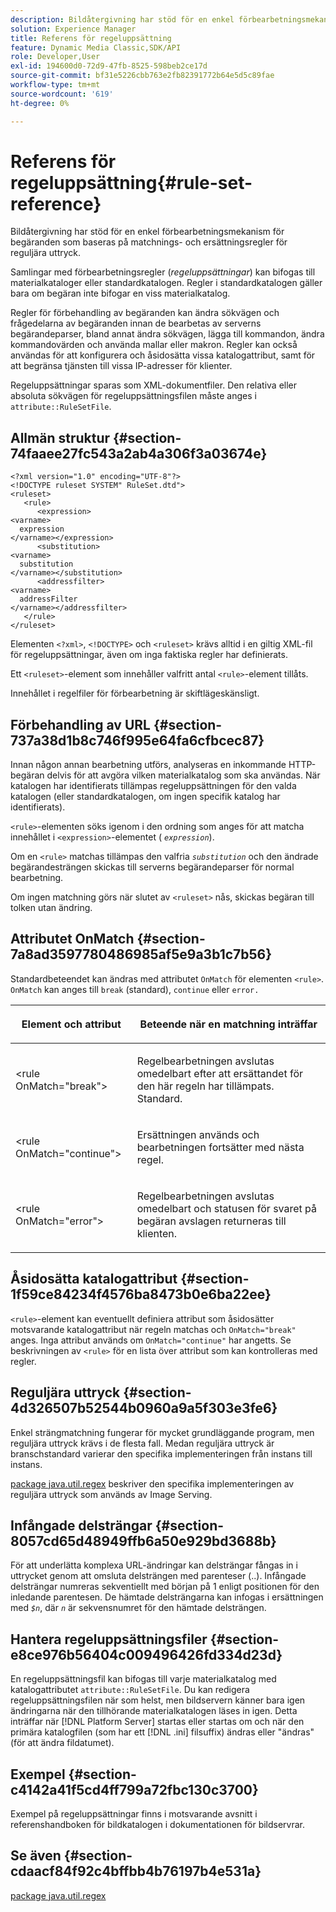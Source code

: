```yaml
---
description: Bildåtergivning har stöd för en enkel förbearbetningsmekanism för begäranden som baseras på matchnings- och ersättningsregler för reguljära uttryck.
solution: Experience Manager
title: Referens för regeluppsättning
feature: Dynamic Media Classic,SDK/API
role: Developer,User
exl-id: 194600d0-72d9-47fb-8525-598beb2ce17d
source-git-commit: bf31e5226cbb763e2fb82391772b64e5d5c89fae
workflow-type: tm+mt
source-wordcount: '619'
ht-degree: 0%

---
```


# Referens för regeluppsättning{#rule-set-reference}

Bildåtergivning har stöd för en enkel förbearbetningsmekanism för begäranden som baseras på matchnings- och ersättningsregler för reguljära uttryck.

<!--<a id="section_F44601A65CE1451EAD0A449C66B773CC"></a>-->

Samlingar med förbearbetningsregler (*regeluppsättningar*) kan bifogas till materialkataloger eller standardkatalogen. Regler i standardkatalogen gäller bara om begäran inte bifogar en viss materialkatalog.

Regler för förbehandling av begäranden kan ändra sökvägen och frågedelarna av begäranden innan de bearbetas av serverns begärandeparser, bland annat ändra sökvägen, lägga till kommandon, ändra kommandovärden och använda mallar eller makron. Regler kan också användas för att konfigurera och åsidosätta vissa katalogattribut, samt för att begränsa tjänsten till vissa IP-adresser för klienter.

Regeluppsättningar sparas som XML-dokumentfiler. Den relativa eller absoluta sökvägen för regeluppsättningsfilen måste anges i `attribute::RuleSetFile`.

## Allmän struktur {#section-74faaee27fc543a2ab4a306f3a03674e}

```
<?xml version="1.0" encoding="UTF-8"?>
<!DOCTYPE ruleset SYSTEM" RuleSet.dtd">
<ruleset>
   <rule>
      <expression>
<varname>
  expression
</varname></expression>
      <substitution>
<varname>
  substitution
</varname></substitution>
      <addressfilter>
<varname>
  addressFilter
</varname></addressfilter>
   </rule>
</ruleset>
```

Elementen `<?xml>`, `<!DOCTYPE>` och `<ruleset>` krävs alltid i en giltig XML-fil för regeluppsättningar, även om inga faktiska regler har definierats.

Ett `<ruleset>`-element som innehåller valfritt antal `<rule>`-element tillåts.

Innehållet i regelfiler för förbearbetning är skiftlägeskänsligt.

## Förbehandling av URL {#section-737a38d1b8c746f995e64fa6cfbcec87}

Innan någon annan bearbetning utförs, analyseras en inkommande HTTP-begäran delvis för att avgöra vilken materialkatalog som ska användas. När katalogen har identifierats tillämpas regeluppsättningen för den valda katalogen (eller standardkatalogen, om ingen specifik katalog har identifierats).

`<rule>`-elementen söks igenom i den ordning som anges för att matcha innehållet i `<expression>`-elementet ( *`expression`*).

Om en `<rule>` matchas tillämpas den valfria *`substitution`* och den ändrade begärandesträngen skickas till serverns begärandeparser för normal bearbetning.

Om ingen matchning görs när slutet av `<ruleset>` nås, skickas begäran till tolken utan ändring.

## Attributet OnMatch {#section-7a8ad3597780486985af5e9a3b1c7b56}

Standardbeteendet kan ändras med attributet `OnMatch` för elementen `<rule>`. `OnMatch` kan anges till `break` (standard), `continue` eller `error.`

<table id="table_4CABF55B33854A128D5F326B31C6C397"> 
 <thead> 
  <tr> 
   <th colname="col1" class="entry"> <p>Element och attribut </p> </th> 
   <th colname="col2" class="entry"> <p>Beteende när en matchning inträffar </p> </th> 
  </tr> 
 </thead>
 <tbody> 
  <tr> 
   <td colname="col1"> <p><span class="codeph"> &lt;rule OnMatch="break"&gt;</span> </p> </td> 
   <td colname="col2"> <p>Regelbearbetningen avslutas omedelbart efter att ersättandet för den här regeln har tillämpats. Standard. </p> </td> 
  </tr> 
  <tr> 
   <td colname="col1"> <p><span class="codeph"> &lt;rule OnMatch="continue"&gt;</span> </p> </td> 
   <td colname="col2"> <p>Ersättningen används och bearbetningen fortsätter med nästa regel. </p> </td> 
  </tr> 
  <tr> 
   <td colname="col1"> <p><span class="codeph"> &lt;rule OnMatch="error"&gt;</span> </p> </td> 
   <td colname="col2"> <p>Regelbearbetningen avslutas omedelbart och statusen för svaret på begäran avslagen returneras till klienten. </p> </td> 
  </tr> 
 </tbody> 
</table>

## Åsidosätta katalogattribut {#section-1f59ce84234f4576ba8473b0e6ba22ee}

`<rule>`-element kan eventuellt definiera attribut som åsidosätter motsvarande katalogattribut när regeln matchas och `OnMatch="break"` anges. Inga attribut används om `OnMatch="continue"` har angetts. Se beskrivningen av `<rule>` för en lista över attribut som kan kontrolleras med regler.

## Reguljära uttryck {#section-4d326507b52544b0960a9a5f303e3fe6}

Enkel strängmatchning fungerar för mycket grundläggande program, men reguljära uttryck krävs i de flesta fall. Medan reguljära uttryck är branschstandard varierar den specifika implementeringen från instans till instans.

[package java.util.regex](https://www2.cs.duke.edu/csed/java/jdk1.4.2/docs/api/) beskriver den specifika implementeringen av reguljära uttryck som används av Image Serving.

## Infångade delsträngar {#section-8057cd65d48949ffb6a50e929bd3688b}

För att underlätta komplexa URL-ändringar kan delsträngar fångas in i uttrycket genom att omsluta delsträngen med parenteser (..). Infångade delsträngar numreras sekventiellt med början på 1 enligt positionen för den inledande parentesen. De hämtade delsträngarna kan infogas i ersättningen med *`$n`*, där *`n`* är sekvensnumret för den hämtade delsträngen.

## Hantera regeluppsättningsfiler {#section-e8ce976b56404c009496426fd334d23d}

En regeluppsättningsfil kan bifogas till varje materialkatalog med katalogattributet `attribute::RuleSetFile`. Du kan redigera regeluppsättningsfilen när som helst, men bildservern känner bara igen ändringarna när den tillhörande materialkatalogen läses in igen. Detta inträffar när [!DNL Platform Server] startas eller startas om och när den primära katalogfilen (som har ett [!DNL .ini] filsuffix) ändras eller &quot;ändras&quot; (för att ändra fildatumet).

## Exempel {#section-c4142a41f5cd4ff799a72fbc130c3700}

Exempel på regeluppsättningar finns i motsvarande avsnitt i referenshandboken för bildkatalogen i dokumentationen för bildservrar.

## Se även {#section-cdaacf84f92c4bffbb4b76197b4e531a}

[package java.util.regex](https://www2.cs.duke.edu/csed/java/jdk1.4.2/docs/api/)
